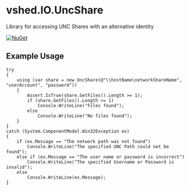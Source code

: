 # vshed.IO.UncShare
Library for accessing UNC Shares with an alternative identity

[![NuGet](https://img.shields.io/nuget/v/vshed.IO.UncShare.svg)](https://www.nuget.org/packages/vshed.IO.UncShare)

## Example Usage
            
    try
    {
        using (var share = new UncShare(@"\\hostName\networkShareName", "userAccount", "password"))
        {
            Assert.IsTrue(share.GetFiles().Length >= 1);
            if (share.GetFiles().Length >= 1)
                Console.WriteLine("Files found");
            else
                Console.WriteLine("No files found");
        }
    }
    catch (System.ComponentModel.Win32Exception ex)
    {
        if (ex.Message == "The network path was not found")
            Console.WriteLine("The specified UNC Path could not be found");
        else if (ex.Message == "The user name or password is incorrect")
            Console.WriteLine("The specified Username or Password is invalid");
        else
            Console.WriteLine(ex.Message);
    }
